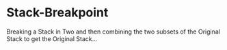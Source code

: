 # Stack-Breakpoint
Breaking a Stack in Two and then combining the two subsets of the Original Stack to get the Original Stack...
